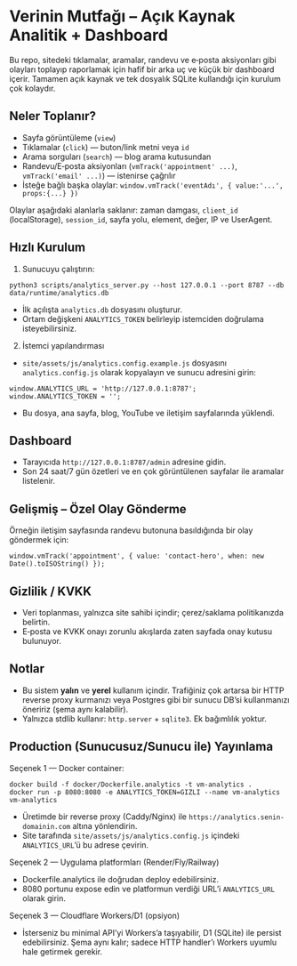 # Verinin Mutfağı – Açık Kaynak Analitik + Dashboard

Bu repo, sitedeki tıklamalar, aramalar, randevu ve e‑posta aksiyonları gibi olayları toplayıp raporlamak için hafif bir arka uç ve küçük bir dashboard içerir. Tamamen açık kaynak ve tek dosyalık SQLite kullandığı için kurulum çok kolaydır.

## Neler Toplanır?

- Sayfa görüntüleme (`view`)
- Tıklamalar (`click`) — buton/link metni veya `id`
- Arama sorguları (`search`) — blog arama kutusundan
- Randevu/E‑posta aksiyonları (`vmTrack('appointment' ...)`, `vmTrack('email' ...)`) — istenirse çağrılır
- İsteğe bağlı başka olaylar: `window.vmTrack('eventAdı', { value:'...', props:{...} })`

Olaylar aşağıdaki alanlarla saklanır: zaman damgası, `client_id` (localStorage), `session_id`, sayfa yolu, element, değer, IP ve UserAgent.

## Hızlı Kurulum

1) Sunucuyu çalıştırın:

```
python3 scripts/analytics_server.py --host 127.0.0.1 --port 8787 --db data/runtime/analytics.db
```

- İlk açılışta `analytics.db` dosyasını oluşturur.
- Ortam değişkeni `ANALYTICS_TOKEN` belirleyip istemciden doğrulama isteyebilirsiniz.

2) İstemci yapılandırması

- `site/assets/js/analytics.config.example.js` dosyasını `analytics.config.js` olarak kopyalayın ve sunucu adresini girin:

```
window.ANALYTICS_URL = 'http://127.0.0.1:8787';
window.ANALYTICS_TOKEN = '';
```

- Bu dosya, ana sayfa, blog, YouTube ve iletişim sayfalarında yüklendi.

## Dashboard

- Tarayıcıda `http://127.0.0.1:8787/admin` adresine gidin.
- Son 24 saat/7 gün özetleri ve en çok görüntülenen sayfalar ile aramalar listelenir.

## Gelişmiş – Özel Olay Gönderme

Örneğin iletişim sayfasında randevu butonuna basıldığında bir olay göndermek için:

```
window.vmTrack('appointment', { value: 'contact-hero', when: new Date().toISOString() });
```

## Gizlilik / KVKK

- Veri toplanması, yalnızca site sahibi içindir; çerez/saklama politikanızda belirtin.
- E‑posta ve KVKK onayı zorunlu akışlarda zaten sayfada onay kutusu bulunuyor.

## Notlar

- Bu sistem **yalın** ve **yerel** kullanım içindir. Trafiğiniz çok artarsa bir HTTP reverse proxy kurmanızı veya Postgres gibi bir sunucu DB’si kullanmanızı öneririz (şema aynı kalabilir).
- Yalnızca stdlib kullanır: `http.server` + `sqlite3`. Ek bağımlılık yoktur.

## Production (Sunucusuz/Sunucu ile) Yayınlama

Seçenek 1 — Docker container:

```
docker build -f docker/Dockerfile.analytics -t vm-analytics .
docker run -p 8080:8080 -e ANALYTICS_TOKEN=GIZLI --name vm-analytics vm-analytics
```

- Üretimde bir reverse proxy (Caddy/Nginx) ile `https://analytics.senin-domainin.com` altına yönlendirin.
- Site tarafında `site/assets/js/analytics.config.js` içindeki `ANALYTICS_URL`’ü bu adrese çevirin.

Seçenek 2 — Uygulama platformları (Render/Fly/Railway)

- Dockerfile.analytics ile doğrudan deploy edebilirsiniz.
- 8080 portunu expose edin ve platformun verdiği URL’i `ANALYTICS_URL` olarak girin.

Seçenek 3 — Cloudflare Workers/D1 (opsiyon)

- İsterseniz bu minimal API’yi Workers’a taşıyabilir, D1 (SQLite) ile persist edebilirsiniz. Şema aynı kalır; sadece HTTP handler’ı Workers uyumlu hale getirmek gerekir.
